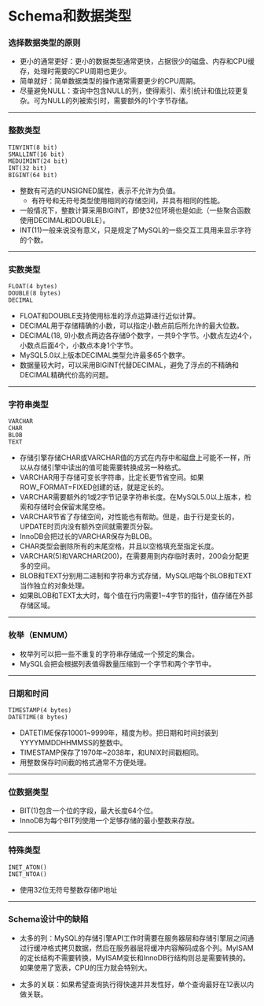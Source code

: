 # Schema和数据类型

### 选择数据类型的原则

* 更小的通常更好：更小的数据类型通常更快，占据很少的磁盘、内存和CPU缓存，处理时需要的CPU周期也更少。
* 简单就好：简单数据类型的操作通常需要更少的CPU周期。
* 尽量避免NULL：查询中包含NULL的列，使得索引、索引统计和值比较更复杂。可为NULL的列被索引时，需要额外的1个字节存储。

------

### 整数类型

```
TINYINT(8 bit)
SMALLINT(16 bit) 
MEDUIMINT(24 bit)
INT(32 bit)
BIGINT(64 bit)
```

* 整数有可选的UNSIGNED属性，表示不允许为负值。
  * 有符号和无符号类型使用相同的存储空间，并具有相同的性能。
* 一般情况下，整数计算采用BIGINT，即使32位环境也是如此（一些聚合函数使用DECIMAL和DOUBLE）。
* INT(11)一般来说没有意义，只是规定了MySQL的一些交互工具用来显示字符的个数。

------

### 实数类型

```
FLOAT(4 bytes)
DOUBLE(8 bytes)
DECIMAL
```

* FLOAT和DOUBLE支持使用标准的浮点运算进行近似计算。
* DECIMAL用于存储精确的小数，可以指定小数点前后所允许的最大位数。
* DECIMAL(18, 9)小数点两边各存储9个数字，一共9个字节。小数点左边4个，小数点后面4个，小数点本身1个字节。
* MySQL5.0以上版本DECIMAL类型允许最多65个数字。
* 数据量较大时，可以采用BIGINT代替DECIMAL，避免了浮点的不精确和DECIMAL精确代价高的问题。

------

### 字符串类型

```
VARCHAR
CHAR
BLOB
TEXT
```

* 存储引擎存储CHAR或VARCHAR值的方式在内存中和磁盘上可能不一样，所以从存储引擎中读出的值可能需要转换成另一种格式。
* VARCHAR用于存储可变长字符串，比定长更节省空间。如果ROW_FORMAT=FIXED创建的话，就是定长的。
* VARCHAR需要额外的1或2字节记录字符串长度。在MySQL5.0以上版本，检索和存储时会保留末尾空格。
* VARCHAR节省了存储空间，对性能也有帮助。但是，由于行是变长的，UPDATE时页内没有额外空间就需要页分裂。
* InnoDB会把过长的VARCHAR保存为BLOB。
* CHAR类型会删除所有的末尾空格，并且以空格填充至指定长度。
* VARCHAR(5)和VARCHAR(200)，在需要用到内存临时表时，200会分配更多的空间。
* BLOB和TEXT分别用二进制和字符串方式存储，MySQL吧每个BLOB和TEXT当作独立的对象处理。
* 如果BLOB和TEXT太大时，每个值在行内需要1~4字节的指针，值存储在外部存储区域。

------

### 枚举（ENMUM）

* 枚举列可以把一些不重复的字符串存储成一个预定的集合。
* MySQL会把会根据列表值得数量压缩到一个字节和两个字节中。

------

### 日期和时间

```
TIMESTAMP(4 bytes)
DATETIME(8 bytes)
```

* DATETIME保存10001~9999年，精度为秒。把日期和时间封装到YYYYMMDDHHMMSS的整数中。
* TIMESTAMP保存了1970年~2038年，和UNIX时间戳相同。
* 用整数保存时间截的格式通常不方便处理。

------

### 位数据类型

* BIT(1)包含一个位的字段，最大长度64个位。
* InnoDB为每个BIT列使用一个足够存储的最小整数来存放。

------

### 特殊类型

```
INET_ATON()
INET_NTOA()
```

* 使用32位无符号整数存储IP地址

------

### Schema设计中的缺陷

* 太多的列：MySQL的存储引擎API工作时需要在服务器层和存储引擎层之间通过行缓冲格式拷贝数据，然后在服务器层将缓冲内容解码成各个列。MyISAM的定长结构不需要转换，MyISAM变长和InnoDB行结构则总是需要转换的。如果使用了宽表，CPU的压力就会特别大。

* 太多的关联：如果希望查询执行得快速并并发性好，单个查询最好在12表以内做关联。

  

